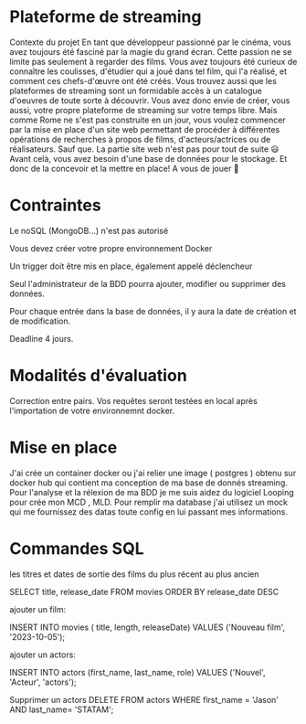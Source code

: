 # Plateforme de streaming

Contexte du projet
En tant que développeur passionné par le cinéma, vous avez toujours été fasciné par la magie du grand écran. Cette passion ne se limite pas seulement à regarder des films. Vous avez toujours été curieux de connaître les coulisses, d'étudier qui a joué dans tel film, qui l'a réalisé, et comment ces chefs-d'œuvre ont été créés. Vous trouvez aussi que les plateformes de streaming sont un formidable accès à un catalogue d'oeuvres de toute sorte à découvrir. Vous avez donc envie de créer, vous aussi, votre propre plateforme de streaming sur votre temps libre. Mais comme Rome ne s'est pas construite en un jour, vous voulez commencer par la mise en place d'un site web permettant de procéder à différentes opérations de recherches à propos de films, d'acteurs/actrices ou de réalisateurs. Sauf que. La partie site web n'est pas pour tout de suite 😃 Avant celà, vous avez besoin d'une base de données pour le stockage. Et donc de la concevoir et la mettre en place! A vous de jouer 🙂​

# Contraintes
Le noSQL (MongoDB...) n'est pas autorisé

Vous devez créer votre propre environnement Docker

Un trigger doit être mis en place, également appelé déclencheur

Seul l'administrateur de la BDD pourra ajouter, modifier ou supprimer des données.

Pour chaque entrée dans la base de données, il y aura la date de création et de modification.

Deadline
4 jours.

# Modalités d'évaluation
Correction entre pairs.
Vos requêtes seront testées en local après l'importation de votre environnemnt docker.

# Mise en place 

J'ai crée un container docker ou j'ai relier une image ( postgres ) obtenu sur docker hub  qui contient ma conception de ma base de donnés streaming. Pour l'analyse et la rélexion de ma BDD je me suis aidez du logiciel Looping pour crée mon MCD , MLD. Pour remplir ma database j'ai utilisez un mock qui me fournissez des datas toute config en lui passant mes informations.

# Commandes SQL

les titres et dates de sortie des films du plus récent au plus ancien

SELECT title, release_date
FROM movies
ORDER BY release_date DESC

ajouter un film:

INSERT INTO movies ( title, length, releaseDate) VALUES ('Nouveau film', '2023-10-05');


ajouter un actors:

INSERT INTO actors (first_name, last_name, role) VALUES ('Nouvel', 'Acteur', 'actors');

Supprimer un actors 
DELETE FROM actors
WHERE first_name = 'Jason' AND  last_name= 'STATAM';


